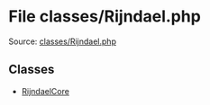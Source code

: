File classes/Rijndael.php
=========

Source: [classes/Rijndael.php](https://github.com/PrestaShop/PrestaShop/blob/1.5.0.9/classes/Rijndael.php)


Classes
-------

* [RijndaelCore](class.RijndaelCore.md)

